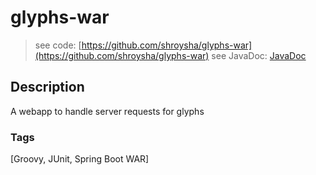 # glyphs-war
> see code: [https://github.com/shroysha/glyphs-war](https://github.com/shroysha/glyphs-war)
> see JavaDoc: [JavaDoc](docs/javadoc/index.html)

## Description
A webapp to handle server requests for glyphs

### Tags
[Groovy, JUnit, Spring Boot WAR]
